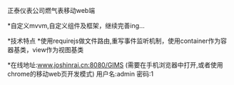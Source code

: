 正泰仪表公司燃气表移动web端

*自定义mvvm,自定义组件及框架，继续完善ing...

*技术特点
*使用requirejs做文件路由,重写事件监听机制，使用container作为容器基类，view作为视图基类

*在线地址:www.joshinrai.cn:8080/GIMS
(需要在手机浏览器中打开,或者使用chrome的移动web页开发模式)
用户名:admin 密码:1
